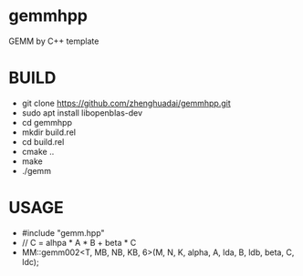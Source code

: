 # gemmhpp
GEMM by C++ template

# BUILD
- git clone https://github.com/zhenghuadai/gemmhpp.git
- sudo apt install libopenblas-dev 
- cd gemmhpp
- mkdir build.rel
- cd build.rel
- cmake ..
- make
- ./gemm

# USAGE

- #include "gemm.hpp"
- // C = alhpa * A * B + beta * C
- MM::gemm002<T, MB, NB, KB, 6>(M, N, K, alpha, A, lda, B, ldb, beta, C, ldc);
